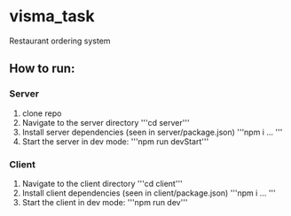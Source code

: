 # visma_task

Restaurant ordering system

## How to run:

### Server

1. clone repo
2. Navigate to the server directory '''cd server'''
3. Install server dependencies (seen in server/package.json) '''npm i ... '''
4. Start the server in dev mode: '''npm run devStart'''

### Client

1. Navigate to the client directory '''cd client'''
2. Install client dependencies (seen in client/package.json) '''npm i ... '''
3. Start the client in dev mode: '''npm run dev'''
